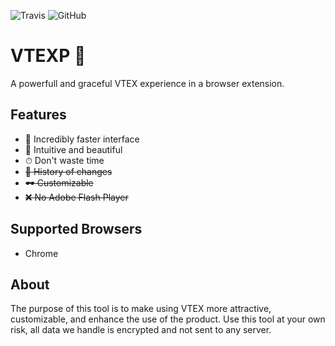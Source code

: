 ![Travis](https://travis-ci.org/ganobrega/vtexp.svg?branch=master)
![GitHub](https://img.shields.io/github/license/ganobrega/vtexp)

# VTEXP 💅
A powerfull and graceful VTEX experience in a browser extension.


## Features
- 🚀 Incredibly faster interface
- 🌈 Intuitive and beautiful
- ⏱ Don't waste time
- ~~📁 History of changes~~
- ~~🕶 Customizable~~
- ~~❌ No Adobe Flash Player~~

## Supported Browsers
- Chrome

## About
The purpose of this tool is to make using VTEX more attractive, customizable, and enhance the use of the product.
Use this tool at your own risk, all data we handle is encrypted and not sent to any server.